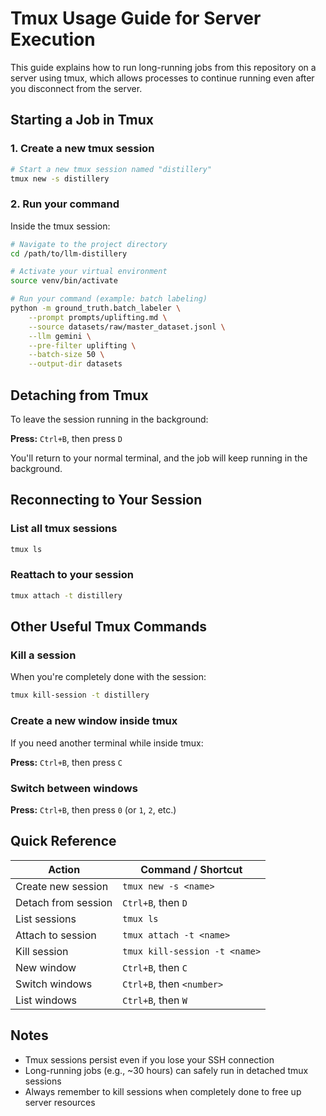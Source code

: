 # Tmux Usage Guide for Server Execution

This guide explains how to run long-running jobs from this repository on a server using tmux, which allows processes to continue running even after you disconnect from the server.

## Starting a Job in Tmux

### 1. Create a new tmux session

```bash
# Start a new tmux session named "distillery"
tmux new -s distillery
```

### 2. Run your command

Inside the tmux session:

```bash
# Navigate to the project directory
cd /path/to/llm-distillery

# Activate your virtual environment
source venv/bin/activate

# Run your command (example: batch labeling)
python -m ground_truth.batch_labeler \
    --prompt prompts/uplifting.md \
    --source datasets/raw/master_dataset.jsonl \
    --llm gemini \
    --pre-filter uplifting \
    --batch-size 50 \
    --output-dir datasets
```

  <!-- 1. Uplifting:
  python -m ground_truth.batch_labeler \
      --prompt prompts/uplifting.md \
      --source datasets/raw/master_dataset.jsonl \
      --llm gemini \
      --pre-filter uplifting \
      --batch-size 50 \
      --output-dir datasets

  2. Sustainability:
  python -m ground_truth.batch_labeler \
      --prompt prompts/sustainability.md \
      --source datasets/raw/master_dataset.jsonl \
      --llm gemini \
      --pre-filter sustainability \
      --batch-size 50 \
      --output-dir datasets

  3. SEECE:
  python -m ground_truth.batch_labeler \
      --prompt prompts/seece-energy-tech.md \
      --source datasets/raw/master_dataset.jsonl \
      --llm gemini \
      --pre-filter seece \
      --batch-size 50 \
      --output-dir datasets -->

## Detaching from Tmux

To leave the session running in the background:

**Press:** `Ctrl+B`, then press `D`

You'll return to your normal terminal, and the job will keep running in the background.

## Reconnecting to Your Session

### List all tmux sessions

```bash
tmux ls
```

### Reattach to your session

```bash
tmux attach -t distillery
```

## Other Useful Tmux Commands

### Kill a session

When you're completely done with the session:

```bash
tmux kill-session -t distillery
```

### Create a new window inside tmux

If you need another terminal while inside tmux:

**Press:** `Ctrl+B`, then press `C`

### Switch between windows

**Press:** `Ctrl+B`, then press `0` (or `1`, `2`, etc.)

## Quick Reference

| Action | Command / Shortcut |
|--------|-------------------|
| Create new session | `tmux new -s <name>` |
| Detach from session | `Ctrl+B`, then `D` |
| List sessions | `tmux ls` |
| Attach to session | `tmux attach -t <name>` |
| Kill session | `tmux kill-session -t <name>` |
| New window | `Ctrl+B`, then `C` |
| Switch windows | `Ctrl+B`, then `<number>` |
| List windows | `Ctrl+B`, then `W` |

## Notes

- Tmux sessions persist even if you lose your SSH connection
- Long-running jobs (e.g., ~30 hours) can safely run in detached tmux sessions
- Always remember to kill sessions when completely done to free up server resources
